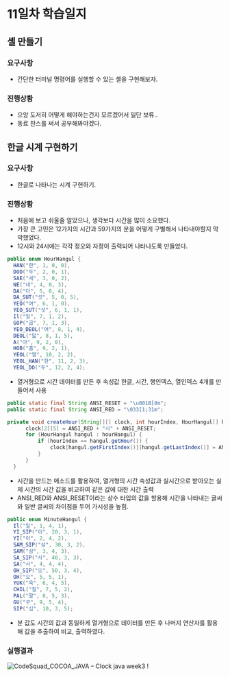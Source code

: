 # 11일차 학습일지

## 셸 만들기

### 요구사항
  - 간단한 터미널 명령어를 실행할 수 있는 셸을 구현해보자.

### 진행상황
  - 으앙 도저히 어떻게 해야하는건지 모르겠어서 일단 보류..
  - 동료 찬스를 써서 공부해봐야겠다.

## 한글 시계 구현하기

### 요구사항
  - 한글로 나타나는 시계 구현하기.

### 진행상황
  - 처음에 보고 쉬울줄 알았으나, 생각보다 시간을 많이 소요했다.
  - 가장 큰 고민은 12가지의 시간과 59가지의 분을 어떻게 구별해서 나타내야할지 막막했었다.
  - 12시와 24시에는 각각 정오와 자정이 출력되어 나타나도록 만들었다.
  ```java
  public enum HourHangul {
    HAN("한", 1, 0, 0),
    DOO("두", 2, 0, 1),
    SAE("세", 3, 0, 2),
    NE("네", 4, 0, 3),
    DA("다", 5, 0, 4),
    DA_SUT("섯", 5, 0, 5),
    YEO("여", 6, 1, 0),
    YEO_SUT("섯", 6, 1, 1),
    Il("일", 7, 1, 2),
    GOP("곱", 7, 1, 3),
    YEO_DEOL("여", 8, 1, 4),
    DEOL("덟", 8, 1, 5),
    A("아", 9, 2, 0),
    HOB("홉", 9, 2, 1),
    YEOL("열", 10, 2, 2),
    YEOL_HAN("한", 11, 2, 3),
    YEOL_DO("두", 12, 2, 4);
  ```
  - 열거형으로 시간 데이터를 만든 후 속성값 한글, 시간, 행인덱스, 열인덱스 4개를 만들어서 사용
  ```java
  public static final String ANSI_RESET = "\u001B[0m";
  public static final String ANSI_RED = "\033[1;31m";
  
  private void createHour(String[][] clock, int hourIndex, HourHangul[] hourHangul) {
        clock[2][5] = ANSI_RED + "시" + ANSI_RESET;
        for (HourHangul hangul : hourHangul) {
            if (hourIndex == hangul.getHour()) {
                clock[hangul.getFirstIndex()][hangul.getLastIndex()] = ANSI_RED + hangul.getHangul() + ANSI_RESET;
            }
        }
    }
  ```
  - 시간을 만드는 메소드를 활용하여, 열거형의 시간 속성값과 실시간으로 받아오는 실제 시간의 시간 값을 비교하여 같은 값에 대한 시간 출력
  - ANSI_RED와 ANSI_RESET이라는 상수 타입의 값을 할용해 시간을 나타내는 글씨와 일반 글씨의 차이점을 두어 가시성을 높힘.
  ```java
  public enum MinuteHangul {
    Il("일", 1, 4, 1),
    YI_SIP("이", 20, 3, 1),
    YI("이", 2, 4, 2),
    SAM_SIP("삼", 30, 3, 2),
    SAM("삼", 3, 4, 3),
    SA_SIP("사", 40, 3, 3),
    SA("사", 4, 4, 4),
    OH_SIP("오", 50, 3, 4),
    OH("오", 5, 5, 1),
    YUK("육", 6, 4, 5),
    CHIL("칠", 7, 5, 2),
    PAL("팔", 8, 5, 3),
    GU("구", 9, 5, 4),
    SIP("십", 10, 3, 5);
  ```
  - 분 값도 시간의 값과 동일하게 열거형으로 데이터를 만든 후 나머지 연산자를 활용해 값을 추출하여 비교, 출력하였다.
 ### 실행결과
 ![CodeSquad_COCOA_JAVA – Clock java  week3 !](https://user-images.githubusercontent.com/78953393/141749043-ea2ec8c9-1b64-45e7-ab3f-db826558554f.png)
